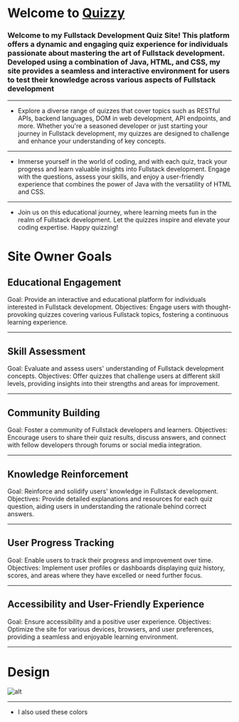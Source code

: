 # Welcome to [Quizzy](<https://sick4n.github.io/yeyeye/>)

### Welcome to my Fullstack Development Quiz Site! This platform offers a dynamic and engaging quiz experience for individuals passionate about mastering the art of Fullstack development. Developed using a combination of Java, HTML, and CSS, my site provides a seamless and interactive environment for users to test their knowledge across various aspects of Fullstack development

---

* Explore a diverse range of quizzes that cover topics such as RESTful APIs, backend languages, DOM in web development, API endpoints, and more. Whether you're a seasoned developer or just starting your journey in Fullstack development, my quizzes are designed to challenge and enhance your understanding of key concepts.

---

* Immerse yourself in the world of coding, and with each quiz, track your progress and learn valuable insights into Fullstack development. Engage with the questions, assess your skills, and enjoy a user-friendly experience that combines the power of Java with the versatility of HTML and CSS.

---

* Join us on this educational journey, where learning meets fun in the realm of Fullstack development. Let the quizzes inspire and elevate your coding expertise. Happy quizzing!

# Site Owner Goals

## Educational Engagement

Goal: Provide an interactive and educational platform for individuals interested in Fullstack development.
Objectives: Engage users with thought-provoking quizzes covering various Fullstack topics, fostering a continuous learning experience.

---

## Skill Assessment

Goal: Evaluate and assess users' understanding of Fullstack development concepts.
Objectives: Offer quizzes that challenge users at different skill levels, providing insights into their strengths and areas for improvement.

---

## Community Building

Goal: Foster a community of Fullstack developers and learners.
Objectives: Encourage users to share their quiz results, discuss answers, and connect with fellow developers through forums or social media integration.

---

## Knowledge Reinforcement

Goal: Reinforce and solidify users' knowledge in Fullstack development.
Objectives: Provide detailed explanations and resources for each quiz question, aiding users in understanding the rationale behind correct answers.

---

## User Progress Tracking

Goal: Enable users to track their progress and improvement over time.
Objectives: Implement user profiles or dashboards displaying quiz history, scores, and areas where they have excelled or need further focus.

---

## Accessibility and User-Friendly Experience

Goal: Ensure accessibility and a positive user experience.
Objectives: Optimize the site for various devices, browsers, and user preferences, providing a seamless and enjoyable learning environment.

---

# Design

![alt](https://cdn.discordapp.com/attachments/920805983603814513/1172273586816417883/Skarmbild_2023-11-09_213626.png?ex=655fb7da&is=654d42da&hm=e3bd81749c3de6a571871340cb2046a9eda4342b844a87562a1b04009dd7d0b7&)

---

* I also used these colors
